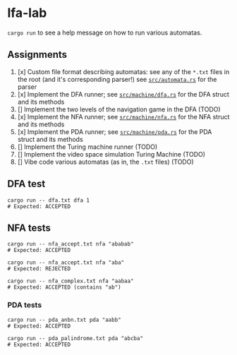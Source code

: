 # lfa-lab

`cargo run` to see a help message on how to run various automatas.

## Assignments

1. [x] Custom file format describing automatas: see any of the `*.txt` files in the root (and it's corresponding parser!)
       see [`src/automata.rs`](src/parser.rs) for the parser
2. [x] Implement the DFA runner; see [`src/machine/dfa.rs`](src/machine/dfa.rs) for the DFA struct and its methods
3. [] Implement the two levels of the navigation game in the DFA (TODO)
4. [x] Implement the NFA runner; see [`src/machine/nfa.rs`](src/machine/nfa.rs) for the NFA struct and its methods
5. [x] Implement the PDA runner; see [`src/machine/pda.rs`](src/machine/pda.rs) for the PDA struct and its methods
6. [] Implement the Turing machine runner (TODO)
7. [] Implement the video space simulation Turing Machine (TODO)
8. [] Vibe code various automatas (as in, the `.txt` files) (TODO)

## DFA test

```
cargo run -- dfa.txt dfa 1
# Expected: ACCEPTED
```

## NFA tests

```
cargo run -- nfa_accept.txt nfa "ababab"
# Expected: ACCEPTED

cargo run -- nfa_accept.txt nfa "aba"
# Expected: REJECTED

cargo run -- nfa_complex.txt nfa "aabaa"
# Expected: ACCEPTED (contains "ab")
```

### PDA tests

```
cargo run -- pda_anbn.txt pda "aabb"
# Expected: ACCEPTED

cargo run -- pda_palindrome.txt pda "abcba"
# Expected: ACCEPTED
```
